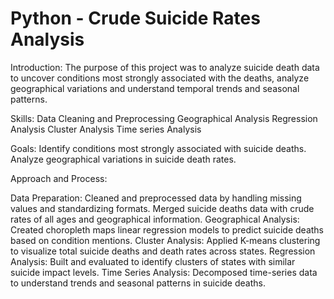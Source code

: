 # Python - Crude Suicide Rates Analysis 

Introduction:
The purpose of this project was to analyze suicide death data to uncover conditions most strongly associated with the deaths, analyze geographical variations and understand temporal trends and seasonal patterns.

Skills:
Data Cleaning and Preprocessing
Geographical Analysis
Regression Analysis
Cluster Analysis
Time series Analysis

Goals:
Identify conditions most strongly associated with suicide deaths. 
Analyze geographical variations in suicide death rates.

Approach and Process:

Data Preparation: 
 Cleaned and preprocessed data by handling missing values and standardizing formats.
 Merged suicide deaths data with crude rates of all ages and geographical information. 
Geographical Analysis: 
 Created choropleth maps linear regression models to predict suicide deaths based on condition mentions. 
Cluster Analysis:
 Applied K-means clustering to visualize total suicide deaths and death rates across states. 
Regression Analysis: 
 Built and evaluated to identify clusters of states with similar suicide impact levels.
 Time Series Analysis: 
 Decomposed time-series data to understand trends and seasonal patterns in suicide deaths.
